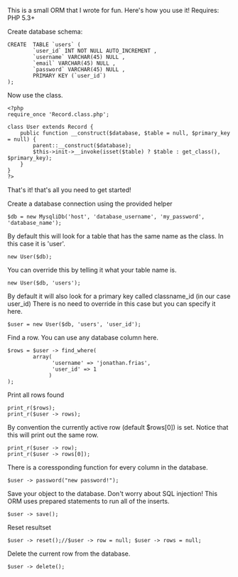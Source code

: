 This is a small ORM that I wrote for fun. Here's how you use it! Requires: PHP 5.3+ 

Create database schema:

    CREATE  TABLE `users` (
            `user_id` INT NOT NULL AUTO_INCREMENT ,
            `username` VARCHAR(45) NULL ,
            `email` VARCHAR(45) NULL ,
            `password` VARCHAR(45) NULL ,
            PRIMARY KEY (`user_id`) 
    );

Now use the class.



    <?php
    require_once 'Record.class.php';
    
    class User extends Record {
        public function __construct($database, $table = null, $primary_key = null) {
            parent::__construct($database);
            $this->init->__invoke(isset($table) ? $table : get_class(), $primary_key);
        }
    }
    ?>
That's it! that's all you need to get started!

Create a database connection using the provided helper

    $db = new MysqliDb('host', 'database_username', 'my_password', 'database_name');

By default this will look for a table that has the same name as the class. In this case it is 'user'.

    new User($db);

You can override this by telling it what your table name is.

    new User($db, 'users');

By default it will also look for a primary key called classname_id (in our case
user_id) There is no need to override in this case but you can specify it here.

    $user = new User($db, 'users', 'user_id');
    
Find a row. You can use any database column here.

    $rows = $user -> find_where(
            array(
                  'username' => 'jonathan.frias',
                  'user_id' => 1
                 )
    );

Print all rows found

    print_r($rows);
    print_r($user -> rows);

By convention the currently active row (default $rows[0]) is set.
Notice that this will print out the same row.

    print_r($user -> row);
    print_r($user -> rows[0]);

There is a coressponding function for every column in the database.

    $user -> password("new password!");

Save your object to the database. 
Don't worry about SQL injection! This ORM uses prepared statements to run all of the inserts.

    $user -> save();

Reset resultset

    $user -> reset();//$user -> row = null; $user -> rows = null;

Delete the current row from the database.

    $user -> delete();

